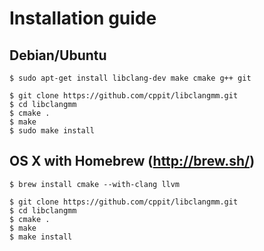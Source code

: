 # Installation guide #

## Debian/Ubuntu
```
$ sudo apt-get install libclang-dev make cmake g++ git
```

```
$ git clone https://github.com/cppit/libclangmm.git
$ cd libclangmm
$ cmake .
$ make
$ sudo make install
```

## OS X with Homebrew (http://brew.sh/)
```
$ brew install cmake --with-clang llvm
```

```
$ git clone https://github.com/cppit/libclangmm.git
$ cd libclangmm
$ cmake .
$ make
$ make install
```
